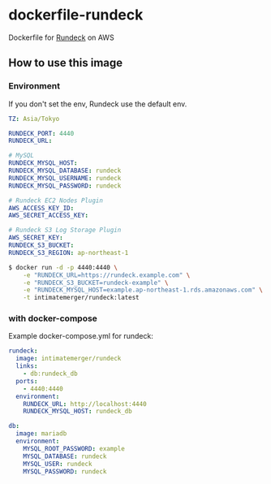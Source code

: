 # dockerfile-rundeck
Dockerfile for [Rundeck](http://rundeck.org/) on AWS

## How to use this image

### Environment

If you don't set the env, Rundeck use the default env.

```yml
TZ: Asia/Tokyo

RUNDECK_PORT: 4440
RUNDECK_URL:

# MySQL
RUNDECK_MYSQL_HOST:
RUNDECK_MYSQL_DATABASE: rundeck
RUNDECK_MYSQL_USERNAME: rundeck
RUNDECK_MYSQL_PASSWORD: rundeck

# Rundeck EC2 Nodes Plugin
AWS_ACCESS_KEY_ID:
AWS_SECRET_ACCESS_KEY:

# Rundeck S3 Log Storage Plugin
AWS_SECRET_KEY:
RUNDECK_S3_BUCKET:
RUNDECK_S3_REGION: ap-northeast-1
```

```bash
$ docker run -d -p 4440:4440 \
    -e "RUNDECK_URL=https://rundeck.example.com" \
    -e "RUNDECK_S3_BUCKET=rundeck-example" \
    -e "RUNDECK_MYSQL_HOST=example.ap-northeast-1.rds.amazonaws.com" \
    -t intimatemerger/rundeck:latest
```

### with docker-compose

Example docker-compose.yml for rundeck:

```yml
rundeck:
  image: intimatemerger/rundeck
  links:
    - db:rundeck_db
  ports:
    - 4440:4440
  environment:
    RUNDECK_URL: http://localhost:4440
    RUNDECK_MYSQL_HOST: rundeck_db

db:
  image: mariadb
  environment:
    MYSQL_ROOT_PASSWORD: example
    MYSQL_DATABASE: rundeck
    MYSQL_USER: rundeck
    MYSQL_PASSWORD: rundeck
```
